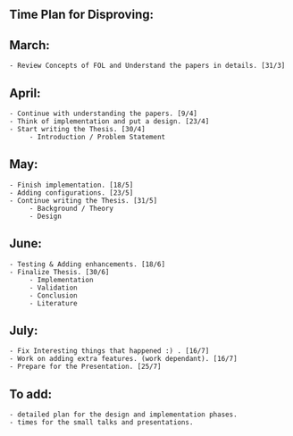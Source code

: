 Time Plan for Disproving:
-------------------------

March:
------
    - Review Concepts of FOL and Understand the papers in details. [31/3]

April:
------
    - Continue with understanding the papers. [9/4]
    - Think of implementation and put a design. [23/4]
    - Start writing the Thesis. [30/4]
         - Introduction / Problem Statement

May:
----
    - Finish implementation. [18/5]
    - Adding configurations. [23/5]
    - Continue writing the Thesis. [31/5]
         - Background / Theory
         - Design

June:
-----
    - Testing & Adding enhancements. [18/6]
    - Finalize Thesis. [30/6]
         - Implementation
         - Validation
         - Conclusion
         - Literature

July:
-----
    - Fix Interesting things that happened :) . [16/7]
    - Work on adding extra features. (work dependant). [16/7]
    - Prepare for the Presentation. [25/7]

To add:
-------
    - detailed plan for the design and implementation phases.
    - times for the small talks and presentations.

